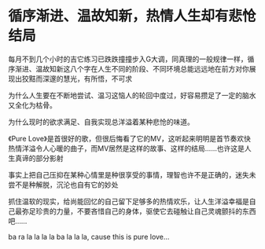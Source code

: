 # 循序渐进、温故知新，热情人生却有悲怆结局

每月不到几个小时的吉它练习已跌跌撞撞步入G大调，同真理的一般规律一样，循序渐进、温故知新这八个字在人生不同的阶段、不同环境总能远远地在前方对你展现出狡黠而深邃的慧光，有所悟，不可求

为什么人生要在不断地尝试、温习这恼人的轮回中度过，好容易攒足了一定的脑水又全化为枯骨。

为什么现时的欲求满足、自我实现总洋溢着某种悲怆的味道。

《Pure Love》是首很好的歌，但很后悔看了它的MV，这听起来明明是首节奏欢快热情洋溢令人心暖的曲子，而MV居然是这样的故事、这样的结局……也许这是人生真谛的部分影射

事实上把自己压抑在某种心情里是种很享受的事情，理智也许不是正确的，迷失未尝不是种解脱，沉沦也自有它的妙处

抓住温软的现实，给尚能回忆的自己留下足够多的热情欢乐，让人生洋溢幸福是自己最弥足珍贵的力量，不要吝惜自己的身体，驱使它去碰触让自己灵魂颤抖的东西吧……

ba ra la la la la ba la la la, cause this is pure love…
